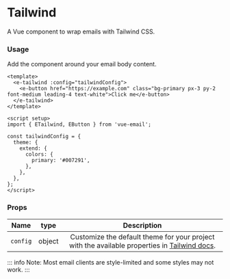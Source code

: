 # Tailwind
A Vue component to wrap emails with Tailwind CSS.

### Usage

Add the component around your email body content.

```vue
<template>
  <e-tailwind :config="tailwindConfig">
    <e-button href="https://example.com" class="bg-primary px-3 py-2 font-medium leading-4 text-white">Click me</e-button>
  </e-tailwind>
</template>

<script setup>
import { ETailwind, EButton } from 'vue-email';

const tailwindConfig = {
  theme: {
    extend: {
      colors: {
        primary: '#007291',
      },
    },
  },
};
</script>
```

### Props

| Name     |  type  |                                                            Description                                                             |
| -------- | :----: | :--------------------------------------------------------------------------------------------------------------------------------: |
| `config` | object | Customize the default theme for your project with the available properties in [Tailwind docs](https://tailwindcss.com/docs/theme). |

::: info
Note: Most email clients are style-limited and some styles may not work.
:::
